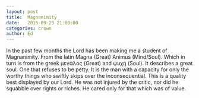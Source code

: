 ```yaml
---
layout: post
title:  Magnanimity
date:   2015-09-23 21:00:00
categories: crown
author: Ed
---
```


In the past few months the Lord has been making me a student of Magnanimity. From the latin Magna (Great) Animus (Mind/Soul). Which in turn is from the greek μεγάλος (Great) and ψυχή (Soul).   It describes a great soul. One that refuses to be petty. It is the man with a capacity for only the worthy things who swiftly skips over the inconsequential. This is a quality best displayed by our Lord. He was not injured by the critic, nor did he squabble over rights or riches. He cared only for that which was of value. 
